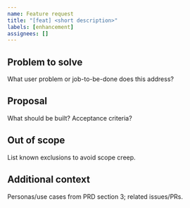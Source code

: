 ```yaml
---
name: Feature request
title: "[feat] <short description>"
labels: [enhancement]
assignees: []
---
```


## Problem to solve

What user problem or job-to-be-done does this address?

## Proposal

What should be built? Acceptance criteria?

## Out of scope

List known exclusions to avoid scope creep.

## Additional context

Personas/use cases from PRD section 3; related issues/PRs.
